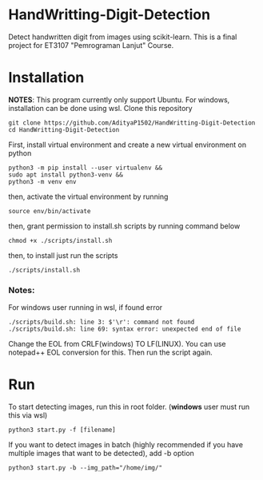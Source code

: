 # HandWritting-Digit-Detection
Detect handwritten digit from images using scikit-learn. This is a final project for ET3107 "Pemrograman Lanjut" Course. 

# Installation
__NOTES__: This program currently only support Ubuntu. For windows, installation can be done using wsl. 
Clone this repository
```shell
git clone https://github.com/AdityaP1502/HandWritting-Digit-Detection
cd HandWritting-Digit-Detection
```
First, install virtual environment and create a new virtual environment on python

```shell
python3 -m pip install --user virtualenv &&
sudo apt install python3-venv &&
python3 -m venv env
```

then, activate the virtual environment by running
```shell
source env/bin/activate
```

then, grant permission to install.sh scripts by running command below
```shell
chmod +x ./scripts/install.sh
```

then, to install just run the scripts
```shell
./scripts/install.sh
```
### Notes:
For windows user running in wsl, if found error
```shell
./scripts/build.sh: line 3: $'\r': command not found
./scripts/build.sh: line 69: syntax error: unexpected end of file
```
Change the EOL from CRLF(windows) TO LF(LINUX). You can use notepad++ EOL conversion for this. Then run the script again. 

# Run
To start detecting images, run this in root folder. (__windows__ user must run this via wsl)
```shell
python3 start.py -f [filename]
```

If you want to detect images in batch (highly recommended if you have multiple images that want to be detected), add -b option
```shell
python3 start.py -b --img_path="/home/img/"
```

